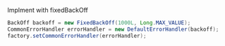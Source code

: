 Implment with fixedBackOff

```java
BackOff backoff = new FixedBackOff(1000L, Long.MAX_VALUE);
CommonErrorHandler errorHandler = new DefaultErrorHandler(backoff);
factory.setCommonErrorHandler(errorHandler);
```

